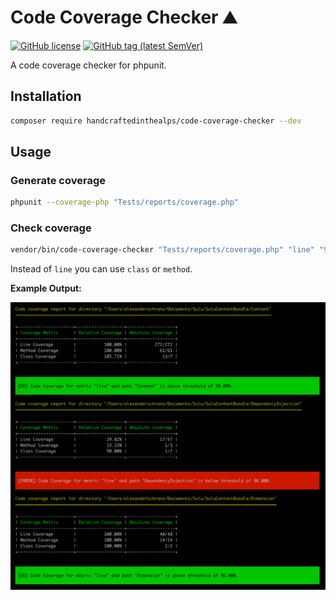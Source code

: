 # Code Coverage Checker ⛰

[![GitHub license](https://img.shields.io/github/license/handcraftedinthealps/code-coverage-checker.svg)](https://github.com/handcraftedinthealps/code-coverage-checker/blob/master/LICENSE)
[![GitHub tag (latest SemVer)](https://img.shields.io/github/tag/handcraftedinthealps/code-coverage-checker.svg)](https://github.com/handcraftedinthealps/code-coverage-checker/releases)

A code coverage checker for phpunit.

## Installation

```bash
composer require handcraftedinthealps/code-coverage-checker --dev
```

## Usage

### Generate coverage

```bash
phpunit --coverage-php "Tests/reports/coverage.php"
```

### Check coverage

```bash
vendor/bin/code-coverage-checker "Tests/reports/coverage.php" "line" "96.0"
```

Instead of `line` you can use `class` or `method`.

**Example Output:**

![!Exmaple code coverage checker output](docs/images/example.png)
